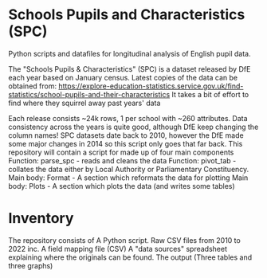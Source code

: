 # Schools Pupils and Characteristics (SPC)
Python scripts and datafiles for longitudinal analysis of English pupil data.

The "Schools Pupils & Characteristics" (SPC) is a dataset released by DfE each year based on January census. 
Latest copies of the data can be obtained from:
https://explore-education-statistics.service.gov.uk/find-statistics/school-pupils-and-their-characteristics
It takes a bit of effort to find where they squirrel away past years' data

Each release consists ~24k rows, 1 per school with ~260 attributes. Data consistency across the years is quite good, although DfE keep changing the column names!
SPC datasets date back to 2010, however the DfE made some major changes in 2014 so this script only goes that far back. This repository will contain a script for
made up of four main components
  Function: parse_spc - reads and cleans the data
  Function: pivot_tab - collates the data either by Local Authority or Parliamentary Constituency.
  Main body: Format -  A section which reformats the data for plotting
  Main body: Plots - A section which plots the data (and writes some tables)

# Inventory
The repository consists of
A Python script. 
Raw CSV files from 2010 to 2022 inc. 
A field mapping file (CSV) 
A "data sources" spreadsheet explaining where the originals can be found. 
The output (Three tables and three graphs) 
